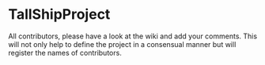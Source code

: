 TallShipProject
=================

All contributors, please have a look at the wiki and add your comments. This will not only help to define the project in a consensual manner but will register the names of contributors.
